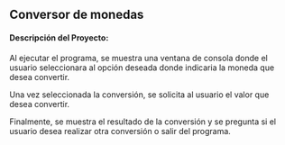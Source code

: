 ## Conversor de monedas
#### Descripción del Proyecto:
Al ejecutar el programa, se muestra una ventana de consola donde el usuario seleccionara  al opción deseada donde indicaria la moneda que desea convertir.

Una vez seleccionada la conversión, se solicita al usuario el valor que desea convertir. 

Finalmente, se muestra el resultado de la conversión y se pregunta si el usuario desea realizar otra conversión o salir del programa.
